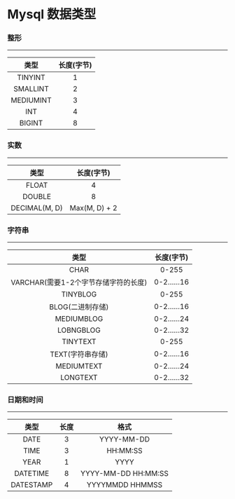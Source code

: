 # Mysql 数据类型
### 整形
---
|类型|长度(字节)|
|:---:|:---:|
|TINYINT|1|
|SMALLINT|2|
|MEDIUMINT|3|
|INT|4|
|BIGINT|8|
### 实数
---
|类型|长度(字节)|
|:---:|:---:|
|FLOAT|4|
|DOUBLE|8|
|DECIMAL(M, D)|Max(M, D) + 2|
### 字符串
---
|类型|长度(字节)|
|:---:|:---:|
|CHAR|0-255|
|VARCHAR(需要1-2个字节存储字符的长度)|0-2……16|
|TINYBLOG|0-255|
|BLOG(二进制存储)|0-2……16|
|MEDIUMBLOG|0-2……24|
|LOBNGBLOG|0-2……32|
|TINYTEXT|0-255|
|TEXT(字符串存储)|0-2……16|
|MEDIUMTEXT|0-2……24|
|LONGTEXT|0-2……32|
### 日期和时间
---
|类型|长度|格式|
|:---:|:---:|:---:|
|DATE|3|YYYY-MM-DD|
|TIME|3|HH:MM:SS|
|YEAR|1|YYYY|
|DATETIME|8|YYYY-MM-DD HH:MM:SS|
|DATESTAMP|4|YYYYMMDD HHMMSS|
